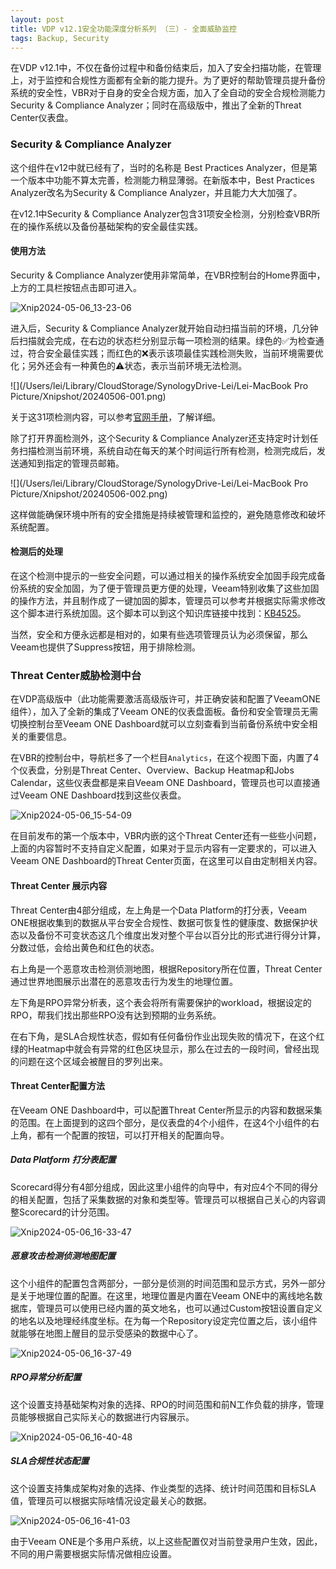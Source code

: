 ```yaml
---
layout: post
title: VDP v12.1安全功能深度分析系列 （三）- 全面威胁监控
tags: Backup, Security
---
```


在VDP v12.1中，不仅在备份过程中和备份结束后，加入了安全扫描功能，在管理上，对于监控和合规性方面都有全新的能力提升。为了更好的帮助管理员提升备份系统的安全性，VBR对于自身的安全合规方面，加入了全自动的安全合规检测能力Security & Compliance Analyzer；同时在高级版中，推出了全新的Threat Center仪表盘。

### Security & Compliance Analyzer

这个组件在v12中就已经有了，当时的名称是 Best Practices Analyzer，但是第一个版本中功能不算太完善，检测能力稍显薄弱。在新版本中，Best Practices Analyzer改名为Security & Compliance Analyzer，并且能力大大加强了。

在v12.1中Security & Compliance Analyzer包含31项安全检测，分别检查VBR所在的操作系统以及备份基础架构的安全最佳实践。

#### 使用方法
Security & Compliance Analyzer使用非常简单，在VBR控制台的Home界面中，上方的工具栏按钮点击即可进入。

![Xnip2024-05-06_13-23-06](https://s2.loli.net/2024/05/06/LDtX9ciQR1JoSV2.png)

进入后，Security & Compliance Analyzer就开始自动扫描当前的环境，几分钟后扫描就会完成，在右边的状态栏分别显示每一项检测的结果。绿色的✅为检查通过，符合安全最佳实践；而红色的❌表示该项最佳实践检测失败，当前环境需要优化；另外还会有一种黄色的⚠️状态，表示当前环境无法检测。

![](/Users/lei/Library/CloudStorage/SynologyDrive-Lei/Lei-MacBook Pro Picture/Xnipshot/20240506-001.png)

关于这31项检测内容，可以参考[官网手册](https://helpcenter.veeam.com/docs/backup/vsphere/best_practices_analyzer.html?ver=120)，了解详细。

除了打开界面检测外，这个Security & Compliance Analyzer还支持定时计划任务扫描检测当前环境，系统自动在每天的某个时间运行所有检测，检测完成后，发送通知到指定的管理员邮箱。

![](/Users/lei/Library/CloudStorage/SynologyDrive-Lei/Lei-MacBook Pro Picture/Xnipshot/20240506-002.png)

这样做能确保环境中所有的安全措施是持续被管理和监控的，避免随意修改和破坏系统配置。

#### 检测后的处理

在这个检测中提示的一些安全问题，可以通过相关的操作系统安全加固手段完成备份系统的安全加固，为了便于管理员更方便的处理，Veeam特别收集了这些加固的操作方法，并且制作成了一键加固的脚本，管理员可以参考并根据实际需求修改这个脚本进行系统加固。这个脚本可以到这个知识库链接中找到：[KB4525](https://www.veeam.com/kb4525)。

当然，安全和方便永远都是相对的，如果有些选项管理员认为必须保留，那么Veeam也提供了Suppress按钮，用于排除检测。



### Threat Center威胁检测中台

在VDP高级版中（此功能需要激活高级版许可，并正确安装和配置了VeeamONE组件），加入了全新的集成了Veeam ONE的仪表盘面板。备份和安全管理员无需切换控制台至Veeam ONE Dashboard就可以立刻查看到当前备份系统中安全相关的重要信息。

在VBR的控制台中，导航栏多了一个栏目`Analytics`，在这个视图下面，内置了4个仪表盘，分别是Threat Center、Overview、Backup Heatmap和Jobs Calendar，这些仪表盘都是来自Veeam ONE Dashboard，管理员也可以直接通过Veeam ONE Dashboard找到这些仪表盘。

![Xnip2024-05-06_15-54-09](https://s2.loli.net/2024/05/06/NxtD3ZYgMIm2Ujb.png)

在目前发布的第一个版本中，VBR内嵌的这个Threat Center还有一些些小问题，上面的内容暂时不支持自定义配置，如果对于显示内容有一定要求的，可以进入Veeam ONE Dashboard的Threat Center页面，在这里可以自由定制相关内容。

#### Threat Center 展示内容
Threat Center由4部分组成，左上角是一个Data Platform的打分表，Veeam ONE根据收集到的数据从平台安全合规性、数据可恢复性的健康度、数据保护状态以及备份不可变状态这几个维度出发对整个平台以百分比的形式进行得分计算，分数过低，会给出黄色和红色的状态。

右上角是一个恶意攻击检测侦测地图，根据Repository所在位置，Threat Center通过世界地图展示出潜在的恶意攻击行为发生的地理位置。

左下角是RPO异常分析表，这个表会将所有需要保护的workload，根据设定的RPO，帮我们找出那些RPO没有达到预期的业务系统。

在右下角，是SLA合规性状态，假如有任何备份作业出现失败的情况下，在这个红绿的Heatmap中就会有异常的红色区块显示，那么在过去的一段时间，曾经出现的问题在这个区域会被醒目的罗列出来。

#### Threat Center配置方法

在Veeam ONE Dashboard中，可以配置Threat Center所显示的内容和数据采集的范围。在上面提到的这四个部分，是仪表盘的4个小组件，在这4个小组件的右上角，都有一个配置的按钮，可以打开相关的配置向导。

##### Data Platform 打分表配置

Scorecard得分有4部分组成，因此这里小组件的向导中，有对应4个不同的得分的相关配置，包括了采集数据的对象和类型等。管理员可以根据自己关心的内容调整Scorecard的计分范围。

![Xnip2024-05-06_16-33-47](https://s2.loli.net/2024/05/06/gVmFHqTrQalwcN7.png)

##### 恶意攻击检测侦测地图配置

这个小组件的配置包含两部分，一部分是侦测的时间范围和显示方式，另外一部分是关于地理位置的配置。在这里，地理位置是内置在Veeam ONE中的离线地名数据库，管理员可以使用已经内置的英文地名，也可以通过Custom按钮设置自定义的地名以及地理经纬度坐标。在为每一个Repository设定完位置之后，该小组件就能够在地图上醒目的显示受感染的数据中心了。

![Xnip2024-05-06_16-37-49](https://s2.loli.net/2024/05/06/AYch39LOpBwgQzt.png)



##### RPO异常分析配置

这个设置支持基础架构对象的选择、RPO的时间范围和前N工作负载的排序，管理员能够根据自己实际关心的数据进行内容展示。

![Xnip2024-05-06_16-40-48](https://s2.loli.net/2024/05/06/2JXNscw5W1OUPG6.png)

##### SLA合规性状态配置

这个设置支持集成架构对象的选择、作业类型的选择、统计时间范围和目标SLA值，管理员可以根据实际啥情况设定最关心的数据。

![Xnip2024-05-06_16-41-03](https://s2.loli.net/2024/05/06/aSxXqOvBuITE26F.png)

由于Veeam ONE是个多用户系统，以上这些配置仅对当前登录用户生效，因此，不同的用户需要根据实际情况做相应设置。







